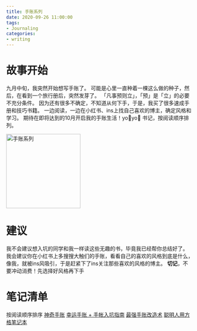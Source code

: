 ```yaml
---
title: 手账系列
date: 2020-09-26 11:00:00
tags:
- Journaling
categories:
- writing
---
```


# 故事开始
九月中旬，我突然开始想写手账了。
可能是心里一直种着一棵这么做的种子，然后，在看到一个旅行册后，突然发芽了。
「凡事预则立」，「预」是「立」的必要不充分条件。
因为还有很多不确定，不知道从何下手，于是，我买了很多速成手册和技巧书籍。
一边阅读，一边在小红书、ins上找自己喜欢的博主，确定风格和学习。
期待在即将达到的10月开启我的手账生活！yo🎉yo🎉
书记，按阅读顺序排列。

<img src="../../../../../pics/journaling-and-notes-0.jpg" alt="手账系列" width="200">

# 建议
我不会建议想入坑的同学和我一样读这些无趣的书，毕竟我已经帮你总结好了。
我会建议你在小红书上多搜搜大触们的手账，看看自己的喜欢的风格到底是什么，像我，就被ins风吸引，于是赶紧下了ins关注那些喜欢的风格的博主。
**切记**，不要冲动消费！先选择好风格再下手

# 笔记清单
按阅读顺序排序
[神奇手账](../journaling-and-notes-1/)
[幸运手账 + 手帐入坑指南](../journaling-and-notes-2/)
[最强手账改造术](../journaling-and-notes-3/)
[聪明人用方格笔记本](../journaling-and-notes-4/)